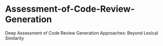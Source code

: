 # Assessment-of-Code-Review-Generation
Deep Assessment of Code Review Generation Approaches: Beyond Lexical Similarity
